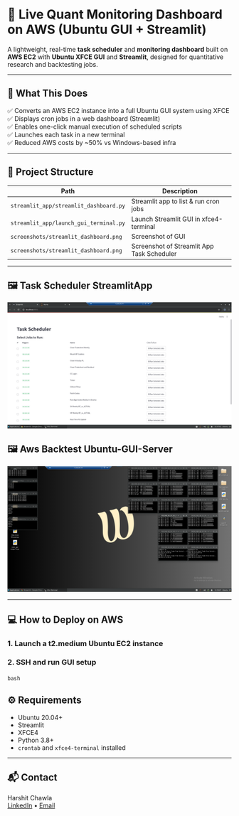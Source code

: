 # 🧠 Live Quant Monitoring Dashboard on AWS (Ubuntu GUI + Streamlit)

A lightweight, real-time **task scheduler** and **monitoring dashboard** built on **AWS EC2** with **Ubuntu XFCE GUI** and **Streamlit**, designed for quantitative research and backtesting jobs.

---

## 🔧 What This Does

✅ Converts an AWS EC2 instance into a full Ubuntu GUI system using XFCE  
✅ Displays cron jobs in a web dashboard (Streamlit)  
✅ Enables one-click manual execution of scheduled scripts  
✅ Launches each task in a new terminal  
✅ Reduced AWS costs by ~50% vs Windows-based infra

---

## 📂 Project Structure

| Path | Description |
|------|-------------|
| `streamlit_app/streamlit_dashboard.py` | Streamlit app to list & run cron jobs |
| `streamlit_app/launch_gui_terminal.py` | Launch Streamlit GUI in xfce4-terminal |
| `screenshots/streamlit_dashboard.png` | Screenshot of GUI |
| `screenshots/streamlit_dashboard.png` | Screenshot of Streamlit App Task Scheduler |

---

## 🖼️ Task Scheduler StreamlitApp

![Streamlit Dashboard](Screen-Shots/streamlit_dashboard.png)

## 🖼️ Aws Backtest Ubuntu-GUI-Server
![Streamlit Dashboard](Screen-Shots/streamlit_dashboard1.png)

---

## 💻 How to Deploy on AWS

### 1. Launch a t2.medium Ubuntu EC2 instance

### 2. SSH and run GUI setup
```bash```

## ⚙️ Requirements

- Ubuntu 20.04+
- Streamlit
- XFCE4
- Python 3.8+
- `crontab` and `xfce4-terminal` installed

---

## 📬 Contact

Harshit Chawla  
[LinkedIn](https://www.linkedin.com/in/harsh56/) • [Email](mailto:hshtchwl@gmail.com)
